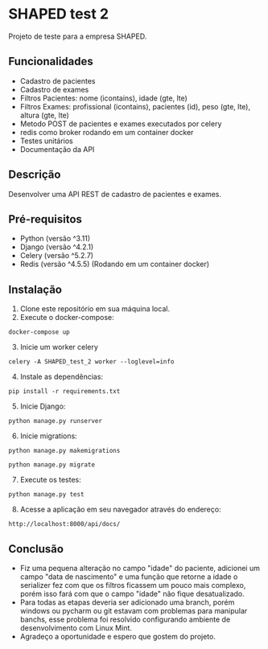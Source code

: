 # SHAPED test 2

Projeto de teste para a empresa SHAPED.

## Funcionalidades

- Cadastro de pacientes
- Cadastro de exames
- Filtros Pacientes: nome (icontains), idade (gte, lte)
- Filtros Exames: profissional (icontains), pacientes (id), peso (gte, lte), altura (gte, lte)
- Metodo POST de pacientes e exames executados por celery
- redis como broker rodando em um container docker
- Testes unitários
- Documentação da API

## Descrição

Desenvolver uma API REST de cadastro de pacientes e exames.

## Pré-requisitos

- Python (versão ^3.11)
- Django (versão ^4.2.1)
- Celery (versão ^5.2.7)
- Redis (versão ^4.5.5) (Rodando em um container docker)

## Instalação

1. Clone este repositório em sua máquina local.
2. Execute o docker-compose:
```shell
docker-compose up
```
3. Inicie um worker celery
```shell
celery -A SHAPED_test_2 worker --loglevel=info
```
4. Instale as dependências:
```shell
pip install -r requirements.txt
```
5. Inicie Django:
```shell
python manage.py runserver
```
6. Inicie migrations:
```shell
python manage.py makemigrations
```
```shell
python manage.py migrate
```
7. Execute os testes:
```shells
python manage.py test
```
8. Acesse a aplicação em seu navegador através do endereço:
```shell
http://localhost:8000/api/docs/
```

## Conclusão

- Fiz uma pequena alteração no campo "idade" do paciente, adicionei um campo "data de nascimento" e uma função que retorne a idade
o serializer fez com que os filtros ficassem um pouco mais complexo, porém isso fará com que o campo "idade" não fique desatualizado.
- Para todas as etapas deveria ser adicionado uma branch, porém windows ou pycharm ou git estavam com problemas para manipular banchs,
esse problema foi resolvido configurando ambiente de desenvolvimento com Linux Mint.
- Agradeço a oportunidade e espero que gostem do projeto.